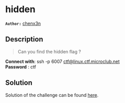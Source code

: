 # hidden

**`Author:`** [chenx3n](https://github.com/malikDaCoda)

## Description

> Can you find the hidden flag ?  

**Connect with**: ssh -p 6007 ctf@linux.ctf.microclub.net  
**Password** : ctf

## Solution

Solution of the challenge can be found [here](solution/).
